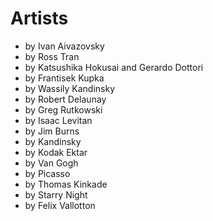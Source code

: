 # Artists

- by Ivan Aivazovsky
- by Ross Tran
- by Katsushika Hokusai and Gerardo Dottori
- by Frantisek Kupka
- by Wassily Kandinsky
- by Robert Delaunay
- by Greg Rutkowski
- by Isaac Levitan
- by Jim Burns
- by Kandinsky
- by Kodak Ektar
- by Van Gogh
- by Picasso
- by Thomas Kinkade
- by Starry Night
- by Felix Vallotton